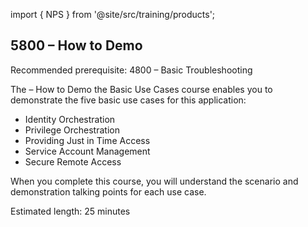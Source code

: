import { NPS } from '@site/src/training/products';

## 5800 <NPS /> – How to Demo

Recommended prerequisite: 4800 <NPS /> – Basic Troubleshooting

The <NPS /> – How to Demo the Basic Use Cases course enables you to demonstrate the five basic use cases for this application:

* Identity Orchestration
* Privilege Orchestration
* Providing Just in Time Access
* Service Account Management
* Secure Remote Access

When you complete this course, you will understand the scenario and demonstration talking points for each use case.

Estimated length: 25 minutes

